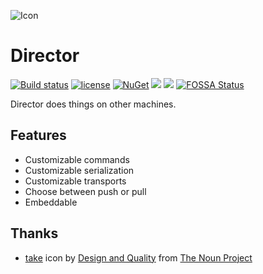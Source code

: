 ![Icon](https://i.imgur.com/e4zWOUc.png?1)

# Director
[![Build status](https://ci.appveyor.com/api/projects/status/mdw6jp544kg19rpp?svg=true)](https://ci.appveyor.com/project/lvermeulen/director)
 [![license](https://img.shields.io/github/license/lvermeulen/Director.svg?maxAge=2592000)](https://github.com/lvermeulen/Director/blob/master/LICENSE) [![NuGet](https://img.shields.io/nuget/vpre/Director.svg?maxAge=2592000)](https://www.nuget.org/packages/Director/)
 ![](https://img.shields.io/badge/.net-4.5.2-yellowgreen.svg) ![](https://img.shields.io/badge/netstandard-1.4-yellowgreen.svg) [![FOSSA Status](https://app.fossa.com/api/projects/custom%2B11767%2Fgithub.com%2Flvermeulen%2FKeycloak.Net.svg?type=shield)](https://app.fossa.com/projects/custom%2B11767%2Fgithub.com%2Flvermeulen%2FKeycloak.Net?ref=badge_shield)

Director does things on other machines.

## Features
* Customizable commands
* Customizable serialization
* Customizable transports
* Choose between push or pull
* Embeddable

## Thanks
* [take](https://thenounproject.com/term/take/2545244/) icon by [Design and Quality](https://thenounproject.com/isaacmathius/) from [The Noun Project](https://thenounproject.com)
